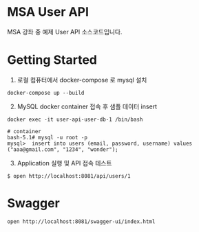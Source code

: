 # MSA User API 
MSA 강좌 중 예제 User API 소스코드입니다.

# Getting Started
1. 로컬 컴퓨터에서 docker-compose 로 mysql 설치
```shell
docker-compose up --build
```

2. MySQL docker container 접속 후 샘플 데이터 insert
```shell
docker exec -it user-api-user-db-1 /bin/bash

# container
bash-5.1# mysql -u root -p
mysql>  insert into users (email, password, username) values ("aaa@gmail.com", "1234", "wonder"); 
```

3. Application 실행 및 API 접속 테스트 
```shell
$ open http://localhost:8081/api/users/1
```
# Swagger 
```shell
open http://localhost:8081/swagger-ui/index.html
```